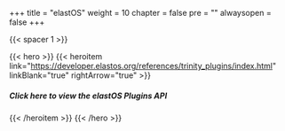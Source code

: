 
+++
title = "elastOS"
weight = 10
chapter = false
pre = ""
alwaysopen = false
+++

{{< spacer 1 >}}

{{< hero >}}
    {{< heroitem link="https://developer.elastos.org/references/trinity_plugins/index.html" linkBlank="true" rightArrow="true" >}}
        <h5>Click here to view the elastOS Plugins API</h5> 
    {{< /heroitem >}}
{{< /hero >}}

